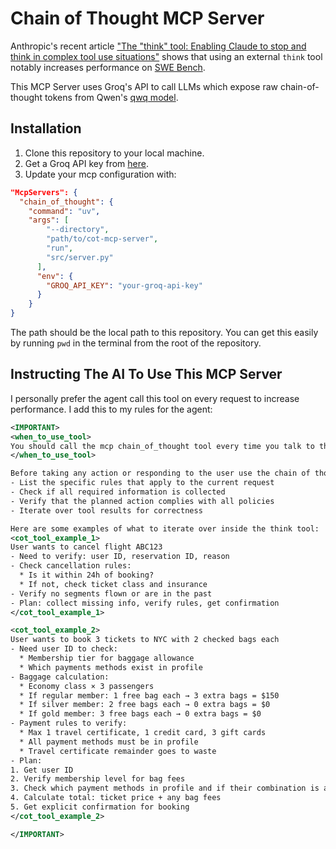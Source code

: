 # Chain of Thought MCP Server

Anthropic's recent article ["The "think" tool: Enabling Claude to stop and think in complex tool use situations"](https://www.anthropic.com/engineering/claude-think-tool) shows that using an external `think` tool notably increases performance on [SWE Bench](https://www.swebench.com/).

This MCP Server uses Groq's API to call LLMs which expose raw chain-of-thought tokens from Qwen's [qwq model](https://qwenlm.github.io/blog/qwq-32b/).

## Installation 

1. Clone this repository to your local machine.
2. Get a Groq API key from [here](https://console.groq.com/keys).
3. Update your mcp configuration with:

```json
"McpServers": {
  "chain_of_thought": {
    "command": "uv",
    "args": [
        "--directory",
        "path/to/cot-mcp-server",
        "run",
        "src/server.py"
      ],
      "env": {
        "GROQ_API_KEY": "your-groq-api-key"
      }
    }
}
```

The path should be the local path to this repository. You can get this easily by running `pwd` in the terminal from the root of the repository.

## Instructing The AI To Use This MCP Server

I personally prefer the agent call this tool on every request to increase performance. I add this to my rules for the agent:

```xml
<IMPORTANT>
<when_to_use_tool>
You should call the mcp chain_of_thought tool every time you talk to the user, which generates a chain-of-thought stream which you will use to complete the user's request.
</when_to_use_tool>

Before taking any action or responding to the user use the chain of thought tool as a scratchpad to:
- List the specific rules that apply to the current request
- Check if all required information is collected
- Verify that the planned action complies with all policies
- Iterate over tool results for correctness 

Here are some examples of what to iterate over inside the think tool:
<cot_tool_example_1>
User wants to cancel flight ABC123
- Need to verify: user ID, reservation ID, reason
- Check cancellation rules:
  * Is it within 24h of booking?
  * If not, check ticket class and insurance
- Verify no segments flown or are in the past
- Plan: collect missing info, verify rules, get confirmation
</cot_tool_example_1>

<cot_tool_example_2>
User wants to book 3 tickets to NYC with 2 checked bags each
- Need user ID to check:
  * Membership tier for baggage allowance
  * Which payments methods exist in profile
- Baggage calculation:
  * Economy class × 3 passengers
  * If regular member: 1 free bag each → 3 extra bags = $150
  * If silver member: 2 free bags each → 0 extra bags = $0
  * If gold member: 3 free bags each → 0 extra bags = $0
- Payment rules to verify:
  * Max 1 travel certificate, 1 credit card, 3 gift cards
  * All payment methods must be in profile
  * Travel certificate remainder goes to waste
- Plan:
1. Get user ID
2. Verify membership level for bag fees
3. Check which payment methods in profile and if their combination is allowed
4. Calculate total: ticket price + any bag fees
5. Get explicit confirmation for booking
</cot_tool_example_2>

</IMPORTANT>
```